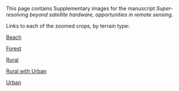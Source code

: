 This page contains Supplementary images for the manuscript *Super-resolving beyond satellite hardware, opportunities in remote sensing*.

Links to each of the zoomed crops, by terrain type:

[Beach](beach.md)

[Forest](forest.md)

[Rural](rural.md)

[Rural with Urban](rural_w_urban.md)

[Urban](urban.md)
